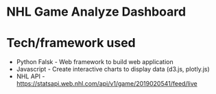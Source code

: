 # NHL Game Analyze Dashboard

# Tech/framework used
* Python Falsk - Web framework to build web application
* Javascript - Create interactive charts to display data (d3.js, plotly.js)
* NHL API - https://statsapi.web.nhl.com/api/v1/game/2019020541/feed/live
